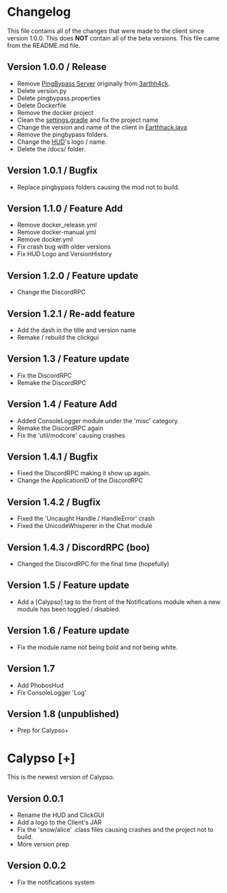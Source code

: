 # Changelog
This file contains all of the changes that were made to the client since version 1.0.0. This does **NOT** contain all of the beta versions. This file came from the README.md file.

## Version 1.0.0 / Release
- Remove [PingBypass Server](https://github.com/3arthqu4ke/PingBypass-Client) originally from [3arthh4ck](https://github.com/3arthqu4ke/3arthh4ck).
- Delete version.py
- Delete pingbypass.properties
- Delete Dockerfile
- Remove the docker project
- Clean the [settings.gradle](https://github.com/shxrkyylol/Calypso/blob/main/settings.gradle) and fix the project name
- Change the version and name of the client in [Earthhack.java](https://github.com/shxrkyylol/Calypso/blob/main/src/main/java/me/earth/earthhack/impl/Earthhack.java)
- Remove the pingbypass folders.
- Change the [HUD](https://github.com/shxrkyylol/Calypso/blob/main/src/main/java/me/earth/earthhack/impl/modules/client/hud/HUD.java)'s logo / name.
- Delete the /docs/ folder.
## Version 1.0.1 / Bugfix
- Replace pingbypass folders causing the mod not to build.
## Version 1.1.0 / Feature Add
- Remove docker_release.yml
- Remove docker-manual.yml
- Remove docker.yml
- Fix crash bug with older versions
- Fix HUD Logo and VersionHistory
## Version 1.2.0 / Feature update
- Change the DiscordRPC
## Version 1.2.1 / Re-add feature
- Add the dash in the title and version name
- Remake / rebuild the clickgui
## Version 1.3 / Feature update
- Fix the DiscordRPC
- Remake the DiscordRPC
## Version 1.4 / Feature Add
- Added ConsoleLogger module under the 'misc' category.
- Remake the DiscordRPC again
- Fix the 'util/modcore' causing crashes
## Version 1.4.1 / Bugfix
- Fixed the DiscordRPC making it show up again.
- Change the ApplicationID of the DiscordRPC
## Version 1.4.2 / Bugfix
- Fixed the 'Uncaught Handle / HandleError' crash
- Fixed the UnicodeWhisperer in the Chat module
## Version 1.4.3 / DiscordRPC (boo)
- Changed the DiscordRPC for the final time (hopefully)
## Version 1.5 / Feature update
- Add a [Calypso] tag to the front of the Notifications module when a new module has been toggled / disabled.
## Version 1.6 / Feature update
- Fix the module name not being bold and not being white.
## Version 1.7
- Add PhobosHud
- Fix ConsoleLogger 'Log'
## Version 1.8 (unpublished)
- Prep for Calypso+

# Calypso [+]
This is the newest version of Calypso.

## Version 0.0.1
- Rename the HUD and ClickGUI
- Add a logo to the Client's JAR
- Fix the 'snow/alice' .class files causing crashes and the project not to build.
- More version prep

## Version 0.0.2
- Fix the notifications system